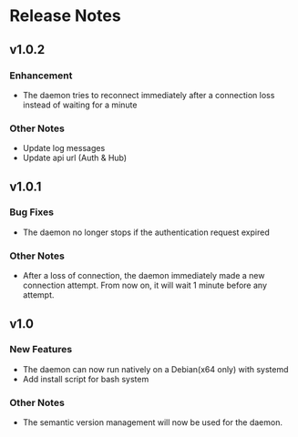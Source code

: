 # Release Notes

## v1.0.2

### Enhancement

- The daemon tries to reconnect immediately after a connection loss instead of waiting for a minute

### Other Notes

- Update log messages
- Update api url (Auth & Hub)

## v1.0.1

### Bug Fixes

- The daemon no longer stops if the authentication request expired

### Other Notes

- After a loss of connection, the daemon immediately made a new connection attempt. From now on, it will wait 1 minute before any attempt.

## v1.0

### New Features

- The daemon can now run natively on a Debian(x64 only) with systemd
- Add install script for bash system

### Other Notes
- The semantic version management will now be used for the daemon.

